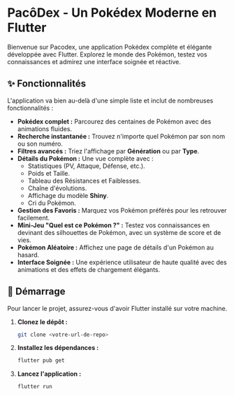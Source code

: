 # PacôDex - Un Pokédex Moderne en Flutter

Bienvenue sur Pacodex, une application Pokédex complète et élégante développée avec Flutter. Explorez le monde des Pokémon, testez vos connaissances et admirez une interface soignée et réactive.

## ✨ Fonctionnalités

L'application va bien au-delà d'une simple liste et inclut de nombreuses fonctionnalités :

*   **Pokédex complet :** Parcourez des centaines de Pokémon avec des animations fluides.
*   **Recherche instantanée :** Trouvez n'importe quel Pokémon par son nom ou son numéro.
*   **Filtres avancés :** Triez l'affichage par **Génération** ou par **Type**.
*   **Détails du Pokémon :** Une vue complète avec :
    *   Statistiques (PV, Attaque, Défense, etc.).
    *   Poids et Taille.
    *   Tableau des Résistances et Faiblesses.
    *   Chaîne d'évolutions.
    *   Affichage du modèle **Shiny**.
    *   Cri du Pokémon.
*   **Gestion des Favoris :** Marquez vos Pokémon préférés pour les retrouver facilement.
*   **Mini-Jeu "Quel est ce Pokémon ?" :** Testez vos connaissances en devinant des silhouettes de Pokémon, avec un système de score et de vies.
*   **Pokémon Aléatoire :** Affichez une page de détails d'un Pokémon au hasard.
*   **Interface Soignée :** Une expérience utilisateur de haute qualité avec des animations et des effets de chargement élégants.

## 🚀 Démarrage

Pour lancer le projet, assurez-vous d'avoir Flutter installé sur votre machine.

1.  **Clonez le dépôt :**
    ```bash
    git clone <votre-url-de-repo>
    ```
2.  **Installez les dépendances :**
    ```bash
    flutter pub get
    ```
3.  **Lancez l'application :**
    ```bash
    flutter run
    ```
